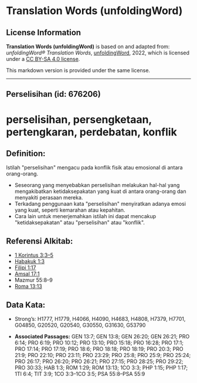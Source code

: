 # Translation Words (unfoldingWord)

## License Information

**Translation Words (unfoldingWord)** is based on and adapted from: _unfoldingWord® Translation Words_, [unfoldingWord](https://unfoldingword.org/utw), 2022, which is licensed under a [CC BY-SA 4.0 license](https://creativecommons.org/licenses/by-sa/4.0/legalcode.en).

This markdown version is provided under the same license.



--------------------------------

## Perselisihan (id: 676206)

perselisihan, persengketaan, pertengkaran, perdebatan, konflik
==============================================================

Definition:
-----------

Istilah "perselisihan" mengacu pada konflik fisik atau emosional di antara orang\-orang.

* Seseorang yang menyebabkan perselisihan melakukan hal\-hal yang mengakibatkan ketidaksepakatan yang kuat di antara orang\-orang dan menyakiti perasaan mereka.
* Terkadang penggunaan kata "perselisihan" menyiratkan adanya emosi yang kuat, seperti kemarahan atau kepahitan.
* Cara lain untuk menerjemahkan istilah ini dapat mencakup "ketidaksepakatan" atau "perselisihan" atau "konflik".

Referensi Alkitab:
------------------

* [1 Korintus 3:3–5](https://ref.ly/1Cor0:0)
* [Habakuk 1:3](https://ref.ly/Hab1:3)
* [Filipi 1:17](https://ref.ly/Phil1:17)
* [Amsal 17:1](https://ref.ly/Prov17:1)
* Mazmur 55:8–9
* [Roma 13:13](https://ref.ly/Rom13:13)

Data Kata:
----------

* Strong’s: H1777, H1779, H4066, H4090, H4683, H4808, H7379, H7701, G04850, G20520, G20540, G30550, G31630, G53790

* **Associated Passages:** GEN 13:7; GEN 13:8; GEN 26:20; GEN 26:21; PRO 6:14; PRO 6:19; PRO 10:12; PRO 13:10; PRO 15:18; PRO 16:28; PRO 17:1; PRO 17:14; PRO 17:19; PRO 18:6; PRO 18:18; PRO 18:19; PRO 20:3; PRO 21:9; PRO 22:10; PRO 23:11; PRO 23:29; PRO 25:8; PRO 25:9; PRO 25:24; PRO 26:17; PRO 26:20; PRO 26:21; PRO 27:15; PRO 28:25; PRO 29:22; PRO 30:33; HAB 1:3; ROM 1:29; ROM 13:13; 1CO 3:3; PHP 1:15; PHP 1:17; 1TI 6:4; TIT 3:9; 1CO 3:3–1CO 3:5; PSA 55:8–PSA 55:9

